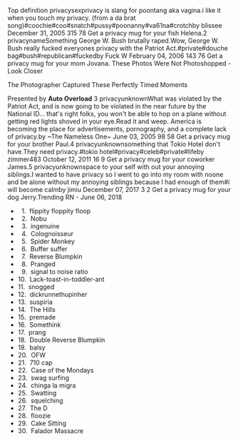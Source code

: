 Top definition privacysexprivacy is slang for poontang aka vagina.i like it when you touch my privacy. (from a da brat song)#coochie#coo#snatch#pussy#poonanny#va61na#crotchby blissee December 31, 2005 315 78 Get a privacy mug for your fish Helena.2 privacynameSomething George W. Bush brutally raped.Wow, George W. Bush really fucked everyones privacy with the Patriot Act.#private#douche bag#bush#republican#fuckedby Fuck W February 04, 2006 143 76 Get a privacy mug for your mom Jovana. These Photos Were Not Photoshopped - Look Closer

The Photographer Captured These Perfectly Timed Moments

Presented by **Auto Overload** 3 privacyunknownWhat was violated by the Patriot Act, and is now going to be violated in the near future by the National ID... that's right folks, you won't be able to hop on a plane without getting red lights shoved in your eye.Read it and weep. America is becoming the place for advertisements, pornography, and a complete lack of privacy.by ~The Nameless One~ June 03, 2005 98 58 Get a privacy mug for your brother Paul.4 privacyunknownsomething that Tokio Hotel don't have.They need privacy.#tokio hotel#privacy#celeb#private#lifeby zimmer483 October 12, 2011 16 9 Get a privacy mug for your coworker James.5 privacyunknownspace to your self with out your annoying siblings.I wanted to have privacy so I went to go into my room with noone and be alone without my annoying siblings because I had enough of them#i will become calmby jimiu December 07, 2017 3 2 Get a privacy mug for your dog Jerry.Trending RN - June 06, 2018

*     1.  flippity floppity floop
*     2.  Nobu
*     3.  ingenuine
*     4.  Colognoisseur
*     5.  Spider Monkey
*     6.  Buffer suffer
*     7.  Reverse Blumpkin
*     8.  Pranged
*     9.  signal to noise ratio
*   10.  Lack-toast-in-toddler-ant
*   11.  snogged
*   12.  dickrunnethupinher
*   13.  suspiria
*   14.  The Hills
*   15.  premade
*   16.  Somethink
*   17.  prang
*   18.  Double Reverse Blumpkin
*   19.  balsy
*   20.  OFW
*   21.  710 cap
*   22.  Case of the Mondays
*   23.  swag surfing
*   24.  chinga la migra
*   25.  Swatting
*   26.  squelching
*   27.  The D
*   28.  floozie
*   29.  Cake Sitting
*   30.  Falador Massacre